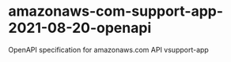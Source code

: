 # amazonaws-com-support-app-2021-08-20-openapi
OpenAPI specification for amazonaws.com API vsupport-app
